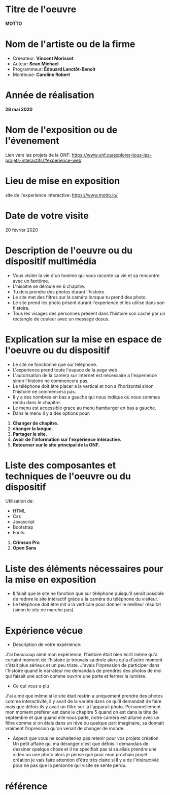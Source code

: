 # Titre de l'oeuvre
**MOTTO**
# Nom de l'artiste ou de la firme
- Créeateur: **Vincent Morisset**
- Auteur: **Sean Michael**
- Programmeur: **Édouard Lanctôt-Benoit**
- Monteuse: **Caroline Robert**
# Année de réalisation
**28 mai 2020**
# Nom de l'exposition ou de l'évenement
Lien vers les projets de la ONF: https://www.onf.ca/explorer-tous-les-projets-interactifs/#experience-web
# Lieu de mise en exposition
site de l'experience interactive: https://www.motto.io/
# Date de votre visite
20 février 2020
# Description de l'oeuvre ou du dispositif multimédia
- Vous visiter la vie d'un homme qui vous raconte sa vie et sa rencontre avec un fantôme.
- L'hisoitre se déroule en 6 chapitre.
- Tu dois prendre des photos durant l'histoire.
- Le site met des filtres sur la caméra lorsque tu prend des photo.
- Le site prend les photo prisent durant l'experience et les utilise dans son histoire.
- Tous les visages des personnes présent dans l'histoire son caché par un rectangle de couleur avec un message desus.
# Explication sur la mise en espace de l'oeuvre ou du dispositif
- Le site ne fonctionne que sur téléphone.
- L'experience prend toute l'espace de la page web.
- L'autorisation de la caméra sur internet est nécessaire a l'experience sinon l'histoire ne commencera pas.
- Le téléphone doit être placer a la vertical et non a l'horizontal sinon l'histoire ne commencera pas.
- Il y a des nombres en bas a gauche qui nous indique où nous sommes rendu dans le chapitre.
- Le menu est accessible grace au menu hamburger en bas a gauche.
- Dans le menu il y a des options pour:
1. **Changer de chapitre.**
2. **changer la langue.**
3. **Partager le site.**
4. **Avoir de l'information sur l'expérience interactive.**
5. **Retourner sur le site principal de la ONF.**
# Liste des composantes et techniques de l'oeuvre ou du dispositif
Utilisation de:
 - HTML
 - Css
 - Javascript
 - Bootstrap
 - Fonts:
 1. **Crimson Pro**
 2. **Open Sans**
# Liste des éléments nécessaires pour la mise en exposition
- Il falait que le site ne fonction que sur téléphone puisqu'il serait possible de rednre le site intéractif grâce a la caméra du téléphone du visiteur.
- Le téléphone doit être mit a la verticale pour donner le meilleur résultat (sinon le site ne marche pas).
# Expérience vécue
- Description de votre expérience:

 J'ai beaucoup aimé mon expérience, l'histoire était bien écrit même qu'a certaint moment de l'histoire je trouvais sa drole alors qu'a d'autre moment c'était plus sérieux et un peu triste. J'avais l'inpression de participer dans l'histoire quand le narrateur me demandais de prendres des photos de moi qui faisait une action comme ouvrire une porte et fermer la lumière.
 
- Ce qui vous a plu

J'ai aimé que même si le site était restrin a uniquement prendre des photos comme interactivité, il y avait de la variété dans ce qu'il demandait de faire mais que défois ils y avait un filtre sur la l'apparail photo. Personnellement mon moment préférer est dans le chapitre 5 quand on est dans la tête de septembre et que quand elle nous parle, notre caméra est allumé avec un filtre comme si on étais dans un rêve ou quelque part imaginaire, sa donnait vraiment l'inpression qu'on venait de changer de monde.

- Aspect que vous ne souhaiteriez pas retenir pour vos projets création
Un petit affaire qui ma déranger c'est que défois il demandais de dessiner quelque chose et il ne spécifiait pas si sa allais prendre une video ou une photo alors je pense que pour mon prochain projet création je vais faire attention d'être très claire si il y a de l'intéractivié pour ne pas que la personne qui visite se sente perdu.
# référence
